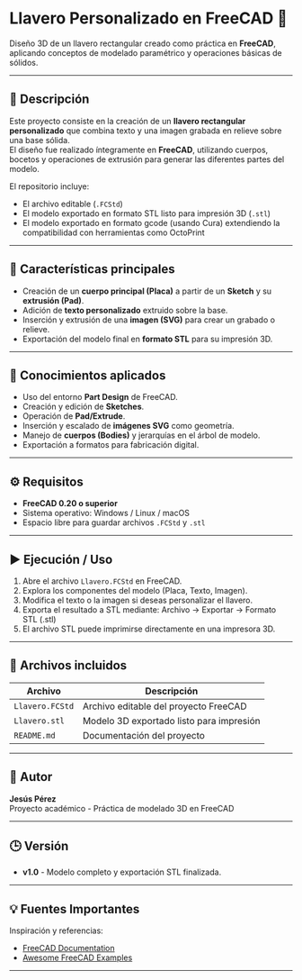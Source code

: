 # Llavero Personalizado en FreeCAD 🧷

Diseño 3D de un llavero rectangular creado como práctica en **FreeCAD**, aplicando conceptos de modelado paramétrico y operaciones básicas de sólidos.

---

## 🧩 Descripción

Este proyecto consiste en la creación de un **llavero rectangular personalizado** que combina texto y una imagen grabada en relieve sobre una base sólida.  
El diseño fue realizado íntegramente en **FreeCAD**, utilizando cuerpos, bocetos y operaciones de extrusión para generar las diferentes partes del modelo.

El repositorio incluye:
- El archivo editable (`.FCStd`)
- El modelo exportado en formato STL listo para impresión 3D (`.stl`)
- El modelo exportado en formato gcode (usando Cura) extendiendo la compatibilidad con herramientas como OctoPrint

---

## 🚀 Características principales

- Creación de un **cuerpo principal (Placa)** a partir de un **Sketch** y su **extrusión (Pad)**.  
- Adición de **texto personalizado** extruido sobre la base.  
- Inserción y extrusión de una **imagen (SVG)** para crear un grabado o relieve.  
- Exportación del modelo final en **formato STL** para su impresión 3D.

---

## 🧠 Conocimientos aplicados

- Uso del entorno **Part Design** de FreeCAD.  
- Creación y edición de **Sketches**.  
- Operación de **Pad/Extrude**.  
- Inserción y escalado de **imágenes SVG** como geometría.  
- Manejo de **cuerpos (Bodies)** y jerarquías en el árbol de modelo.  
- Exportación a formatos para fabricación digital.

---

## ⚙️ Requisitos

- **FreeCAD 0.20 o superior**
- Sistema operativo: Windows / Linux / macOS
- Espacio libre para guardar archivos `.FCStd` y `.stl`

---

## ▶️ Ejecución / Uso

1. Abre el archivo `Llavero.FCStd` en FreeCAD.  
2. Explora los componentes del modelo (Placa, Texto, Imagen).  
3. Modifica el texto o la imagen si deseas personalizar el llavero.  
4. Exporta el resultado a STL mediante: Archivo → Exportar → Formato STL (.stl)
5. El archivo STL puede imprimirse directamente en una impresora 3D.

---

## 🧰 Archivos incluidos

| Archivo | Descripción |
|----------|--------------|
| `Llavero.FCStd` | Archivo editable del proyecto FreeCAD |
| `Llavero.stl` | Modelo 3D exportado listo para impresión |
| `README.md` | Documentación del proyecto |

---

## 📜 Autor

**Jesús Pérez**  
Proyecto académico - Práctica de modelado 3D en FreeCAD

---

## 🕒 Versión

* **v1.0** - Modelo completo y exportación STL finalizada.

---

## 💡 Fuentes Importantes

Inspiración y referencias:
* [FreeCAD Documentation](https://wiki.freecad.org/)
* [Awesome FreeCAD Examples](https://github.com/FreeCAD/FreeCAD-examples)

---

